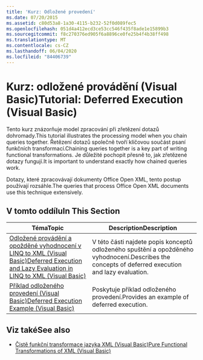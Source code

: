 ```yaml
---
title: 'Kurz: Odložené provedení'
ms.date: 07/20/2015
ms.assetid: c80d53a8-1a30-4115-b232-52f0d089fec5
ms.openlocfilehash: 051d4a412ecd3ce53cc546f435f8ade1e15899b3
ms.sourcegitcommit: f8c270376ed905f6a8896ce0fe25b4f4b38ff498
ms.translationtype: MT
ms.contentlocale: cs-CZ
ms.lasthandoff: 06/04/2020
ms.locfileid: "84406739"
---
```

# <a name="tutorial-deferred-execution-visual-basic"></a><span data-ttu-id="4f4eb-102">Kurz: odložené provádění (Visual Basic)</span><span class="sxs-lookup"><span data-stu-id="4f4eb-102">Tutorial: Deferred Execution (Visual Basic)</span></span>
<span data-ttu-id="4f4eb-103">Tento kurz znázorňuje model zpracování při zřetězení dotazů dohromady.</span><span class="sxs-lookup"><span data-stu-id="4f4eb-103">This tutorial illustrates the processing model when you chain queries together.</span></span> <span data-ttu-id="4f4eb-104">Řetězení dotazů společně tvoří klíčovou součást psaní funkčních transformací.</span><span class="sxs-lookup"><span data-stu-id="4f4eb-104">Chaining queries together is a key part of writing functional transformations.</span></span> <span data-ttu-id="4f4eb-105">Je důležité pochopit přesně to, jak zřetězené dotazy fungují.</span><span class="sxs-lookup"><span data-stu-id="4f4eb-105">It is important to understand exactly how chained queries work.</span></span>  
  
 <span data-ttu-id="4f4eb-106">Dotazy, které zpracovávají dokumenty Office Open XML, tento postup používají rozsáhle.</span><span class="sxs-lookup"><span data-stu-id="4f4eb-106">The queries that process Office Open XML documents use this technique extensively.</span></span>  
  
## <a name="in-this-section"></a><span data-ttu-id="4f4eb-107">V tomto oddílu</span><span class="sxs-lookup"><span data-stu-id="4f4eb-107">In This Section</span></span>  
  
|<span data-ttu-id="4f4eb-108">Téma</span><span class="sxs-lookup"><span data-stu-id="4f4eb-108">Topic</span></span>|<span data-ttu-id="4f4eb-109">Description</span><span class="sxs-lookup"><span data-stu-id="4f4eb-109">Description</span></span>|  
|-----------|-----------------|  
|[<span data-ttu-id="4f4eb-110">Odložené provádění a opožděné vyhodnocení v LINQ to XML (Visual Basic)</span><span class="sxs-lookup"><span data-stu-id="4f4eb-110">Deferred Execution and Lazy Evaluation in LINQ to XML (Visual Basic)</span></span>](deferred-execution-and-lazy-evaluation-in-linq-to-xml.md)|<span data-ttu-id="4f4eb-111">V této části najdete popis konceptů odloženého spuštění a opožděného vyhodnocení.</span><span class="sxs-lookup"><span data-stu-id="4f4eb-111">Describes the concepts of deferred execution and lazy evaluation.</span></span>|  
|[<span data-ttu-id="4f4eb-112">Příklad odloženého provedení (Visual Basic)</span><span class="sxs-lookup"><span data-stu-id="4f4eb-112">Deferred Execution Example (Visual Basic)</span></span>](deferred-execution-example.md)|<span data-ttu-id="4f4eb-113">Poskytuje příklad odloženého provedení.</span><span class="sxs-lookup"><span data-stu-id="4f4eb-113">Provides an example of deferred execution.</span></span>|  
  
## <a name="see-also"></a><span data-ttu-id="4f4eb-114">Viz také</span><span class="sxs-lookup"><span data-stu-id="4f4eb-114">See also</span></span>

- [<span data-ttu-id="4f4eb-115">Čistě funkční transformace jazyka XML (Visual Basic)</span><span class="sxs-lookup"><span data-stu-id="4f4eb-115">Pure Functional Transformations of XML (Visual Basic)</span></span>](pure-functional-transformations-of-xml.md)
